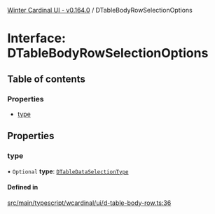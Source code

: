 [Winter Cardinal UI - v0.164.0](../index.md) / DTableBodyRowSelectionOptions

# Interface: DTableBodyRowSelectionOptions

## Table of contents

### Properties

- [type](DTableBodyRowSelectionOptions.md#type)

## Properties

### type

• `Optional` **type**: [`DTableDataSelectionType`](../index.md#dtabledataselectiontype)

#### Defined in

[src/main/typescript/wcardinal/ui/d-table-body-row.ts:36](https://github.com/winter-cardinal/winter-cardinal-ui/blob/v0.164.0/src/main/typescript/wcardinal/ui/d-table-body-row.ts#L36)
